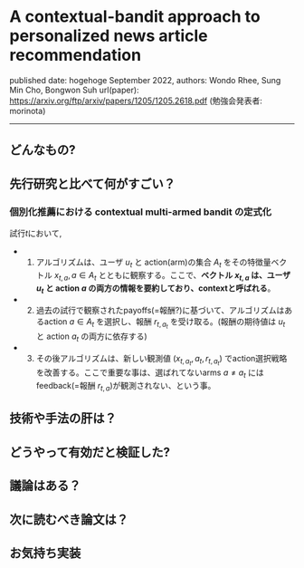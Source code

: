 # A contextual-bandit approach to personalized news article recommendation

published date: hogehoge September 2022,
authors: Wondo Rhee, Sung Min Cho, Bongwon Suh
url(paper): https://arxiv.org/ftp/arxiv/papers/1205/1205.2618.pdf
(勉強会発表者: morinota)

---

## どんなもの?

## 先行研究と比べて何がすごい？

### 個別化推薦における contextual multi-armed bandit の定式化

試行$t$において,

- 1. アルゴリズムは、ユーザ $u_t$ と action(arm)の集合 $A_{t}$ をその特徴量ベクトル $x_{t,a}, a \in A_{t}$ とともに観察する。ここで、**ベクトル $x_{t,a}$ は、ユーザ $u_{t}$ と action $a$ の両方の情報を要約しており、contextと呼ばれる**。
- 2. 過去の試行で観察されたpayoffs(=報酬?)に基づいて、アルゴリズムはあるaction $a \in A_{t}$ を選択し、報酬 $r_{t, a_t}$ を受け取る。(報酬の期待値は $u_t$ と action $a_t$ の両方に依存する)
- 3. その後アルゴリズムは、新しい観測値 $(x_{t, a_t}, a_t, r_{t, a_t})$ でaction選択戦略を改善する。ここで重要な事は、選ばれてないarms $a \neq a_{t}$ にはfeedback(=報酬 $r_{t, a}$)が観測されない、という事。

## 技術や手法の肝は？

## どうやって有効だと検証した?

## 議論はある？

## 次に読むべき論文は？

## お気持ち実装
